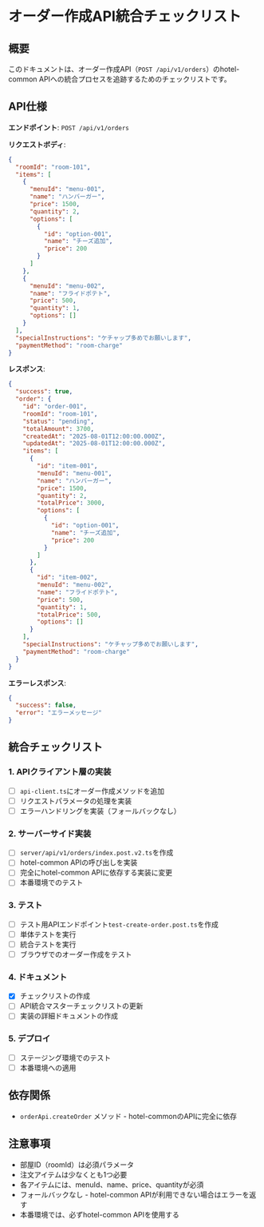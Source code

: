 # オーダー作成API統合チェックリスト

## 概要

このドキュメントは、オーダー作成API（`POST /api/v1/orders`）のhotel-common APIへの統合プロセスを追跡するためのチェックリストです。

## API仕様

**エンドポイント**: `POST /api/v1/orders`

**リクエストボディ**:
```json
{
  "roomId": "room-101",
  "items": [
    {
      "menuId": "menu-001",
      "name": "ハンバーガー",
      "price": 1500,
      "quantity": 2,
      "options": [
        {
          "id": "option-001",
          "name": "チーズ追加",
          "price": 200
        }
      ]
    },
    {
      "menuId": "menu-002",
      "name": "フライドポテト",
      "price": 500,
      "quantity": 1,
      "options": []
    }
  ],
  "specialInstructions": "ケチャップ多めでお願いします",
  "paymentMethod": "room-charge"
}
```

**レスポンス**:
```json
{
  "success": true,
  "order": {
    "id": "order-001",
    "roomId": "room-101",
    "status": "pending",
    "totalAmount": 3700,
    "createdAt": "2025-08-01T12:00:00.000Z",
    "updatedAt": "2025-08-01T12:00:00.000Z",
    "items": [
      {
        "id": "item-001",
        "menuId": "menu-001",
        "name": "ハンバーガー",
        "price": 1500,
        "quantity": 2,
        "totalPrice": 3000,
        "options": [
          {
            "id": "option-001",
            "name": "チーズ追加",
            "price": 200
          }
        ]
      },
      {
        "id": "item-002",
        "menuId": "menu-002",
        "name": "フライドポテト",
        "price": 500,
        "quantity": 1,
        "totalPrice": 500,
        "options": []
      }
    ],
    "specialInstructions": "ケチャップ多めでお願いします",
    "paymentMethod": "room-charge"
  }
}
```

**エラーレスポンス**:
```json
{
  "success": false,
  "error": "エラーメッセージ"
}
```

## 統合チェックリスト

### 1. APIクライアント層の実装

- [ ] `api-client.ts`にオーダー作成メソッドを追加
- [ ] リクエストパラメータの処理を実装
- [ ] エラーハンドリングを実装（フォールバックなし）

### 2. サーバーサイド実装

- [ ] `server/api/v1/orders/index.post.v2.ts`を作成
- [ ] hotel-common APIの呼び出しを実装
- [ ] 完全にhotel-common APIに依存する実装に変更
- [ ] 本番環境でのテスト

### 3. テスト

- [ ] テスト用APIエンドポイント`test-create-order.post.ts`を作成
- [ ] 単体テストを実行
- [ ] 統合テストを実行
- [ ] ブラウザでのオーダー作成をテスト

### 4. ドキュメント

- [x] チェックリストの作成
- [ ] API統合マスターチェックリストの更新
- [ ] 実装の詳細ドキュメントの作成

### 5. デプロイ

- [ ] ステージング環境でのテスト
- [ ] 本番環境への適用

## 依存関係

- `orderApi.createOrder` メソッド - hotel-commonのAPIに完全に依存

## 注意事項

- 部屋ID（roomId）は必須パラメータ
- 注文アイテムは少なくとも1つ必要
- 各アイテムには、menuId、name、price、quantityが必須
- フォールバックなし - hotel-common APIが利用できない場合はエラーを返す
- 本番環境では、必ずhotel-common APIを使用する
